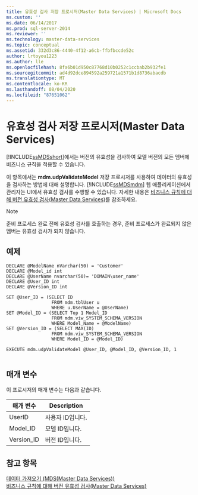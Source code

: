 ```yaml
---
title: 유효성 검사 저장 프로시저(Master Data Services) | Microsoft Docs
ms.custom: ''
ms.date: 06/14/2017
ms.prod: sql-server-2014
ms.reviewer: ''
ms.technology: master-data-services
ms.topic: conceptual
ms.assetid: 332d3c86-4440-4f12-a6cb-ffbfbccde52c
author: lrtoyou1223
ms.author: lle
ms.openlocfilehash: 8fa6b01d950c87768d10b0252c1ccbab2b932fe1
ms.sourcegitcommit: ad4d92dce894592a259721a1571b1d8736abacdb
ms.translationtype: MT
ms.contentlocale: ko-KR
ms.lasthandoff: 08/04/2020
ms.locfileid: "87651062"
---
```

# <a name="validation-stored-procedure-master-data-services"></a>유효성 검사 저장 프로시저(Master Data Services)
  [!INCLUDE[ssMDSshort](../includes/ssmdsshort-md.md)]에서는 버전의 유효성을 검사하여 모델 버전의 모든 멤버에 비즈니스 규칙을 적용할 수 있습니다.  
  
 이 항목에서는 **mdm.udpValidateModel** 저장 프로시저를 사용하여 데이터의 유효성을 검사하는 방법에 대해 설명합니다. [!INCLUDE[ssMDSmdm](../includes/ssmdsmdm-md.md)] 웹 애플리케이션에서 관리자는 UI에서 유효성 검사를 수행할 수 있습니다. 자세한 내용은 [비즈니스 규칙에 대해 버전 유효성 검사&#40;Master Data Services&#41;](validate-a-version-against-business-rules-master-data-services.md)를 참조하세요.  
  
> [!NOTE]  
>  준비 프로세스 완료 전에 유효성 검사를 호출하는 경우, 준비 프로세스가 완료되지 않은 멤버는 유효성 검사가 되지 않습니다.  
  
## <a name="example"></a>예제  
  
```  
DECLARE @ModelName nVarchar(50) = 'Customer'   
DECLARE @Model_id int   
DECLARE @UserName nvarchar(50)= 'DOMAIN\user_name'   
DECLARE @User_ID int   
DECLARE @Version_ID int   
  
SET @User_ID = (SELECT ID    
                 FROM mdm.tblUser u   
                 WHERE u.UserName = @UserName)   
SET @Model_ID = (SELECT Top 1 Model_ID   
                 FROM mdm.viw_SYSTEM_SCHEMA_VERSION   
                 WHERE Model_Name = @ModelName)   
SET @Version_ID = (SELECT MAX(ID)   
                 FROM mdm.viw_SYSTEM_SCHEMA_VERSION   
                 WHERE Model_ID = @Model_ID)  
  
EXECUTE mdm.udpValidateModel @User_ID, @Model_ID, @Version_ID, 1  
  
```  
  
## <a name="parameters"></a>매개 변수  
 이 프로시저의 매개 변수는 다음과 같습니다.  
  
|매개 변수|Description|  
|---------------|-----------------|  
|UserID|사용자 ID입니다.|  
|Model_ID|모델 ID입니다.|  
|Version_ID|버전 ID입니다.|  
  
## <a name="see-also"></a>참고 항목  
 [데이터 가져오기 &#40;MDS(Master Data Services)&#41;](overview-importing-data-from-tables-master-data-services.md)   
 [비즈니스 규칙에 대해 버전 유효성 검사&#40;Master Data Services&#41;](validate-a-version-against-business-rules-master-data-services.md)  
  
  
